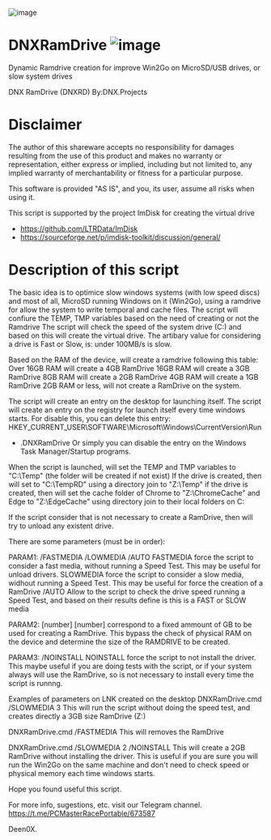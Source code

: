 ![image](DNX_MicroSD.ico)


# DNXRamDrive ![image](DNX_MicroSD.ico)

Dynamic Ramdrive creation for improve Win2Go on MicroSD/USB drives, or slow system drives 

DNX RamDrive (DNXRD) By:DNX.Projects

# Disclaimer

The author of this shareware accepts no responsibility for damages resulting from the use of this product and makes no warranty or representation, either express or implied, including but not limited to, any implied warranty of merchantability or fitness for a particular purpose.

This software is provided "AS IS", and you, its user, assume all risks when using it.

This script is supported by the project ImDisk for creating the virtual drive
* https://github.com/LTRData/ImDisk
* https://sourceforge.net/p/imdisk-toolkit/discussion/general/

# Description of this script

The basic idea is to optimice slow windows systems (with low speed discs) and most of all, MicroSD running Windows on it (Win2Go), using a ramdrive for allow the system to write temporal and cache files.
The script will confiure the TEMP, TMP variables based on the need of creating or not the Ramdrive
The script will check the speed of the system drive (C:) and based on this will create the virtual drive.
The artibary value for considering a drive is Fast or Slow, is: under 100MB/s is slow.

Based on the RAM of the device, will create a ramdrive following this table:
Over 16GB RAM will create a 4GB RamDrive
16GB RAM will create a 3GB RamDrive
 8GB RAM will create a 2GB RamDrive
 4GB RAM will create a 1GB RamDrive
 2GB RAM or less, will not create a RamDrive on the system.
 
The script will create an entry on the desktop for launching itself.
The script will create an entry on the registry for launch itself every time windows starts.
For disable this, you can delete this entry:
HKEY_CURRENT_USER\SOFTWARE\Microsoft\Windows\CurrentVersion\Run
 - .DNXRamDrive
Or simply you can disable the entry on the Windows Task Manager/Startup programs.

When the script is launched, will set the TEMP and TMP variables to "C:\Temp" (the folder will be created if not exist)
If the drive is created, then will set to "C:\TempRD" using a directory join to "Z:\Temp"
if the drive is created, then will set the cache folder of Chrome to "Z:\ChromeCache" and Edge to "Z:\EdgeCache" using directory join to their local folders on C:

If the script consider that is not necessary to create a RamDrive, then will try to unload any existent drive.

There are some parameters (must be in order):

PARAM1: /FASTMEDIA /LOWMEDIA /AUTO
	FASTMEDIA force the script to consider a fast media, without running a Speed Test. This may be useful for unload drivers.
	SLOWMEDIA force the script to consider a slow media, widhout running a Speed Test. This may be useful for force the creation of a RamDrive
	/AUTO     Allow to the script to check the drive speed running a Speed Test, and based on their results define is this is a FAST or SLOW media
	
PARAM2: [number]
	[number] correspond to a fixed ammount of GB to be used for creating a RamDrive. This bypass the check of physical RAM on the device and determine the size of the RAMDRIVE to be created.
	
PARAM3: /NOINSTALL
	NOINSTALL force the script to not install the driver. This maybe useful if you are doing tests with the script, or if your system always will use the RamDrive, so is not necessary to install every time the script is runnng.

Examples of parameters on LNK created on the desktop
DNXRamDrive.cmd /SLOWMEDIA 3
This will run the script without doing the speed test, and creates directly a 3GB size RamDrive (Z:)

DNXRamDrive.cmd /FASTMEDIA
This will removes the RamDrive

DNXRamDrive.cmd /SLOWMEDIA 2 /NOINSTALL
This will create a 2GB RamDrive without installing the driver. This is useful if you are sure you will run the Win2Go on the same machine and don't need to check speed or physical memory each time windows starts.


Hope you found useful this script.

For more info, sugestions, etc. visit our Telegram channel.
https://t.me/PCMasterRacePortable/673587

Deen0X.

